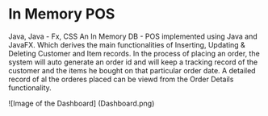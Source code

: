 # In Memory POS

Java, Java - Fx, CSS 
An In Memory DB - POS implemented using Java and JavaFX. Which derives the main functionalities of Inserting, Updating & Deleting Customer and Item records. In the process of placing an order, the system will auto generate an order id and will keep a tracking record of the customer and the items he bought on that particular order date. A detailed record of al the orderes placed can be viewd from the Order Details functionality.

![Image of the Dashboard] (Dashboard.png)